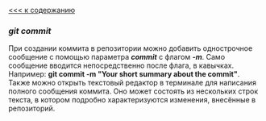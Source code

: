 [<<< к содержанию](readme.md)

### ***git commit***
При создании коммита в репозитории можно добавить однострочное сообщение с помощью параметра ***commit*** с флагом ***-m***. Само сообщение вводится непосредственно после флага, в кавычках. Например: **git commit -m "Your short summary about the commit"**. Также можно открыть текстовый редактор в терминале для написания полного сообщения коммита. Оно может состоять из нескольких строк текста, в котором подробно характеризуются изменения, внесённые в репозиторий.
